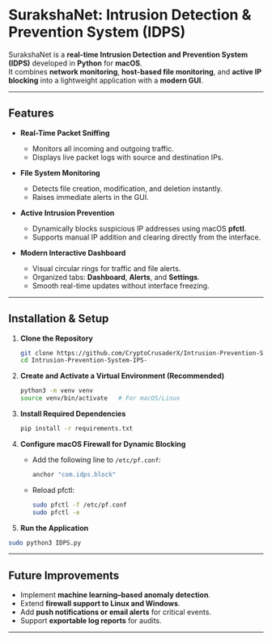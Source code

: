 # SurakshaNet: Intrusion Detection & Prevention System (IDPS)

SurakshaNet is a **real-time Intrusion Detection and Prevention System (IDPS)** developed in **Python** for **macOS**.  
It combines **network monitoring**, **host-based file monitoring**, and **active IP blocking** into a lightweight application with a **modern GUI**.

---

##  Features

- **Real-Time Packet Sniffing**
  - Monitors all incoming and outgoing traffic.
  - Displays live packet logs with source and destination IPs.

- **File System Monitoring**
  - Detects file creation, modification, and deletion instantly.
  - Raises immediate alerts in the GUI.

- **Active Intrusion Prevention**
  - Dynamically blocks suspicious IP addresses using macOS **pfctl**.
  - Supports manual IP addition and clearing directly from the interface.

- **Modern Interactive Dashboard**
  - Visual circular rings for traffic and file alerts.
  - Organized tabs: **Dashboard**, **Alerts**, and **Settings**.
  - Smooth real-time updates without interface freezing.

---
## Installation & Setup

1. **Clone the Repository**
   ```bash
   git clone https://github.com/CryptoCrusaderX/Intrusion-Prevention-System-IPS-.git
   cd Intrusion-Prevention-System-IPS-
   ```

2. **Create and Activate a Virtual Environment (Recommended)**
    ```bash
    python3 -m venv venv
    source venv/bin/activate   # For macOS/Linux 
    ```

3. **Install Required Dependencies**
    ```bash
    pip install -r requirements.txt
    ```
4. **Configure macOS Firewall for Dynamic Blocking**
    - Add the following line to `/etc/pf.conf`:
        ```bash
        anchor "com.idps.block"
        ```
    - Reload pfctl:
        ```bash
        sudo pfctl -f /etc/pf.conf
        sudo pfctl -e
        ```
5. **Run the Application**
```bash
sudo python3 IDPS.py
```
---
##  Future Improvements

- Implement **machine learning–based anomaly detection**.  
- Extend **firewall support to Linux and Windows**.  
- Add **push notifications or email alerts** for critical events.  
- Support **exportable log reports** for audits.

---



